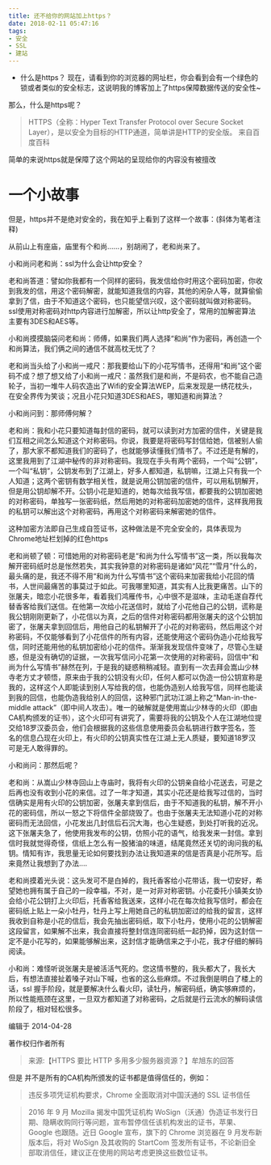 ```yaml
---
title: 还不给你的网站加上https？
date: 2018-02-11 05:47:16
tags:
- 安全
- SSL
- 建站
---
```


- 什么是https？
现在，请看到你的浏览器的网址栏，你会看到会有一个绿色的锁或者类似的安全标志，这说明我的博客加上了https保障数据传送的安全性~
<!---more--->
那么，什么是https呢？

>HTTPS（全称：Hyper Text Transfer Protocol over Secure Socket Layer），是以安全为目标的HTTP通道，简单讲是HTTP的安全版。
>来自百度百科

简单的来说https就是保障了这个网站的呈现给你的内容没有被擅改

# 一个小故事
但是，https并不是绝对安全的，我在知乎上看到了这样一个故事：(斜体为笔者注释)

从前山上有座庙，庙里有个和尚……，别胡闹了，老和尚来了。

小和尚问老和尚：ssl为什么会让http安全？

老和尚答道：譬如你我都有一个同样的密码，我发信给你时用这个密码加密，你收到我发的信，用这个密码解密，就能知道我信的内容，其他的闲杂人等，就算偷偷拿到了信，由于不知道这个密码，也只能望信兴叹，这个密码就叫做对称密码。ssl使用对称密码对http内容进行加解密，所以让http安全了，常用的加解密算法主要有3DES和AES等。

小和尚摸摸脑袋问老和尚：师傅，如果我们两人选择“和尚”作为密码，再创造一个和尚算法，我们俩之间的通信不就高枕无忧了？

老和尚当头给了小和尚一戒尺：那我要给山下的小花写情书，还得用“和尚”这个密码不成？想了想又给了小和尚一戒尺：虽然我们是和尚，不是码农，也不能自己造轮子，当初一堆牛人码农造出了Wifi的安全算法WEP，后来发现是一绣花枕头，在安全界传为笑谈；况且小花只知道3DES和AES，哪知道和尚算法？

小和尚问到：那师傅何解？

老和尚：我和小花只要知道每封信的密码，就可以读到对方加密的信件，关键是我们互相之间怎么知道这个对称密码。你说，我要是将密码写封信给她，信被别人偷了，那大家不都知道我们的密码了，也就能够读懂我们情书了。不过还是有解的，这里我用到了江湖中秘传的非对称密码。我现在手头有两个密码，一个叫“公钥”，一个叫“私钥”，公钥发布到了江湖上，好多人都知道，私钥嘛，江湖上只有我一个人知道；这两个密钥有数学相关性，就是说用公钥加密的信件，可以用私钥解开，但是用公钥却解不开。公钥小花是知道的，她每次给我写信，都要我的公钥加密她的对称密码，单独写一张密码纸，然后用她的对称密码加密她的信件，这样我用我的私钥可以解出这个对称密码，再用这个对称密码来解密她的信件。

这种加密方法即自己生成自签证书，这种做法是不完全安全的，具体表现为Chrome地址栏划掉的红色https

老和尚顿了顿：可惜她用的对称密码老是“和尚为什么写情书”这一类，所以我每次解开密码纸时总是怅然若失，其实我钟意的对称密码是诸如“风花”“雪月”什么的，最头痛的是，我还不得不用“和尚为什么写情书”这个密码来加密我给小花回的情书，人世间最痛苦的事莫过于如此。可我哪里知道，其实有人比我更痛苦。山下的张屠夫，暗恋小花很多年，看着我们鸿雁传书，心中很不是滋味，主动毛遂自荐代替香客给我们送信。在他第一次给小花送信时，就给了小花他自己的公钥，谎称是我公钥刚刚更新了，小花信以为真，之后的信件对称密码都用张屠夫的这个公钥加密了，张屠夫拿到回信后，用他自己的私钥解开了小花的对称密码，然后用这个对称密码，不仅能够看到了小花信件的所有内容，还能使用这个密码伪造小花给我写信，同时还能用他的私钥加密给小花的信件。渐渐我发现信件变味了，尽管心生疑惑，但是没有确切的证据，一次我写信问小花第一次使用的对称密码，回信中“和尚为什么写情书”赫然在列，于是我的疑惑稍稍减轻。直到有一次去拜会嵩山少林寺老方丈才顿悟，原来由于我的公钥没有火印，任何人都可以伪造一份公钥宣称是我的，这样这个人即能读到别人写给我的信，也能伪造别人给我写信，同样也能读到我的回信，也能伪造我给别人的回信，这种邪门武功江湖上称之“Man-in-the-middle attack”（即中间人攻击）。唯一的破解就是使用嵩山少林寺的火印（即由CA机构颁发的证书），这个火印可有讲究了，需要将我的公钥及个人在江湖地位提交给18罗汉委员会，他们会根据我的这些信息使用委员会私钥进行数字签名，签名的信息凸现在火印上，有火印的公钥真实性在江湖上无人质疑，要知道18罗汉可是无人敢得罪的。

小和尚问：那然后呢？

老和尚：从嵩山少林寺回山上寺庙时，我将有火印的公钥亲自给小花送去，可是之后再也没有收到小花的来信。过了一年才知道，其实小花还是给我写过信的，当时信确实是用有火印的公钥加密，张屠夫拿到信后，由于不知道我的私钥，解不开小花的密码信，所以一怒之下将信件全部烧毁了。也由于张屠夫无法知道小花的对称密码而无法回信，小花发出几封信后石沉大海，也心生疑惑，到处打听我的近况。这下张屠夫急了，他使用我发布的公钥，仿照小花的语气，给我发来一封信。拿到信时我就觉得奇怪，信纸上怎么有一股猪油的味道，结尾竟然还关切的询问我的私钥。情知有诈，我思量无论如何要找到办法让我知道来的信是否真是小花所写。后来竟然让我想到了办法….

老和尚摸着光头说：这头发可不是白掉的，我托香客给小花带话，我一切安好，希望她也拥有属于自己的一段幸福，不对，是一对非对称密钥。小花委托小镇美女协会给小花公钥打上火印后，托香客给我送来，这样小花在每次给我写信时，都会在密码纸上贴上一朵小牡丹，牡丹上写上用她自己的私钥加密过的给我的留言，这样我收到自称是小花的信后，我会先抽出密码纸，取下小牡丹，使用小花的公钥解密这段留言，如果解不出来，我会直接将整封信连同密码纸一起扔掉，因为这封信一定不是小花写的，如果能够解出来，这封信才能确信来之于小花，我才仔细的解码阅读。

小和尚：难怪听说张屠夫是被活活气死的。您这情书整的，我头都大了，我长大后，有想法直接扯着嗓子对山下喊，也省的这么些麻烦。不过我倒是明白了楼上的话，ssl 握手阶段，就是要解决什么看火印，读牡丹，解密码纸，确实够麻烦的，所以性能瓶颈在这里，一旦双方都知道了对称密码，之后就是行云流水的解码读信阶段了，相对轻松很多。

编辑于 2014-04-28

著作权归作者所有

>来源:【HTTPS 要比 HTTP 多用多少服务器资源？】牟旭东的回答

但是 并不是所有的CA机构所颁发的证书都是值得信任的，例如：

>违反多项凭证机构要求，Chrome 全面取消对中国沃通的 SSL 证书信任

>2016 年 9 月 Mozilla 揭发中国凭证机构 WoSign（沃通）伪造证书发行日期、隐瞒收购同行等问题，宣布暂停信任该机构发出的证书，苹果、Google 也跟随。近日 Google 宣布，旗下的 Chrome 浏览器在 9 月发布新版本后，将对 WoSign 及其收购的 StartCom 签发所有证书，不论新旧全部取消信任，建议正在使用的网站考虑更换这些数位证书。